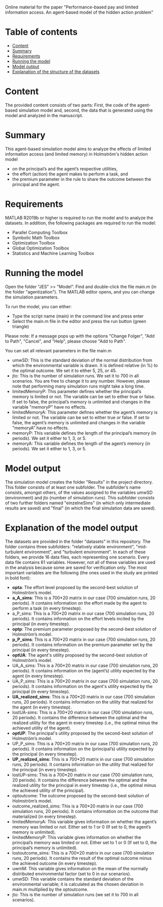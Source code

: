Online material for the paper "Performance-based pay and limited information access. An agent-based model of the hidden action problem"
# Table of contents
- [Content](https://gitfront.io/r/user-1726354/79d76c4cfb66419a72a8ac55cec3f5d185dab542/ProjectSarah/#content)
- [Summary](https://gitfront.io/r/user-1726354/79d76c4cfb66419a72a8ac55cec3f5d185dab542/ProjectSarah/#summary)
- [Requirements](https://gitfront.io/r/user-1726354/79d76c4cfb66419a72a8ac55cec3f5d185dab542/ProjectSarah/#requirements)
- [Running the model](https://gitfront.io/r/user-1726354/79d76c4cfb66419a72a8ac55cec3f5d185dab542/ProjectSarah/#running-the-model)
- [Model output](https://gitfront.io/r/user-1726354/79d76c4cfb66419a72a8ac55cec3f5d185dab542/ProjectSarah/#model-output)
- [Explanation of the structure of the datasets](https://gitfront.io/r/user-1726354/79d76c4cfb66419a72a8ac55cec3f5d185dab542/ProjectSarah/#explanation-of-the-structure-of-the-datasets)

# Content
The provided content consists of two parts: First, the code of the agent-based simulation model and, second, the data that is generated using the model and analyzed in the manuscript. 

# Summary
This agent-based simulation model aims to analyze the effects of limited information access (and limited memory) in Holmström's hidden action model 
- on the principal’s and the agent’s respective utilities, 
- the effort (action) the agent makes to perform a task, and 
- the premium parameter in the rule to share the outcome between the principal and the agent.

# Requirements
MATLAB R2019b or higher is required to run the model and to analyze the datasets.
In addition, the following packages are required to run the model:
- Parallel Computing Toolbox
- Symbolic Math Toolbox
- Optimization Toolbox
- Global Optimization Toolbox
- Statistics and Machine Learning Toolbox
  
# Running the model
Open the folder "JES" >> "Model". Find and double-click the file main.m (in the folder "agentization"). The MATLAB editor opens, and you can change the simulation parameters.

To run the model, you can either:
- Type the script name (main) in the command line and press enter
- Select the main.m file in the editor and press the run button (green triangle)

Please note: If a message pops up with the options "Change Folger", "Add to Path", "Cancel", and "Help", please choose "Add to Path".

You can set all relevant parameters in the file main.m
- umwSD: This is the standard deviation of the normal distribution from which the environmental variable is drawn. It is defined relative (in %) to the optimal outcome. We set it to either 5, 25, or 45.
- jto: This is the number of simulation runs. We set it to 700 in all scenarios. You are free to change it to any number. However, please note that performing many simulation runs might take a long time.
- limitedMemoryP: This parameter defines whether the principal’s memory is limited or not. The variable can be set to either true or false. If set to false, the principal’s memory is unlimited and changes in the variable "memoryP" have no effects.
- limitedMemoryA: This parameter defines whether the agent’s memory is limited or not. The variable can be set to either true or false. If set to false, the agent’s memory is unlimited and changes in the variable "memoryA" have no effects.
- memoryP: This variable defines the length of the principal’s memory (in periods). We set it either to 1, 3, or 5. 
- memoryA: This variable defines the length of the agent’s memory (in periods). We set it either to 1, 3, or 5. 

# Model output
The simulation model creates the folder "Results" in the project directory. This folder consists of at least one subfolder. The subfolder’s name consists, amongst others, of the values assigned to the variables umwSD (environment) and jto (number of simulation runs). This subfolder consists of two further folders named "einzelneSims" (in which only intermediate results are saved) and "final" (in which the final simulation data are saved). 

# Explanation of the model output
The datasets are provided in the folder "datasets" in this repository. The folder contains three subfolders: "relatively stable environment", "mid-turbulent environment", and "turbulent environment". In each of these folders, we provide 16 data files, each representing one scenario. Every data file contains 61 variables. However, not all of these variables are used in the analysis because some are saved for verification only. The most important variables are the following (the ones used in the study are printed in bold font):
- **opta**: The effort level proposed by the second-best solution of Holmström’s model.
- **a_A_sims**: This is a 700*20 matrix in our case (700 simulation runs, 20 periods). It contains information on the effort made by the agent to perform a task (in every timestep).
- a_P_sims: This is a 700*20 matrix in our case (700 simulation runs, 20 periods). It contains information on the effort levels incited by the principal (in every timestep).
- **optp**: The premium parameter proposed by the second-best solution of Holmström’s model.
- **p_P_sims**: This is a 700*20 matrix in our case (700 simulation runs, 20 periods). It contains information on the premium parameter set by the principal (in every timestep).
- **optUA**: The agent's utility proposed by the second-best solution of Holmström’s model.
- UA_A_sims: This is a 700*20 matrix in our case (700 simulation runs, 20 periods). It contains information on the (agent’s) utility expected by the agent (in every timestep).
- UA_P_sims: This is a 700*20 matrix in our case (700 simulation runs, 20 periods). It contains information on the agent's utility expected by the principal (in every timestep).
- **UA_realized_sims**: This is a 700*20 matrix in our case (700 simulation runs, 20 periods). It contains information on the utility that realized for the agent (in every timestep).
- lostUA-sims: This is a 700*20 matrix in our case (700 simulation runs, 20 periods). It contains the difference between the optimal and the realized utility for the agent in every timestep (i.e., the optimal minus the achieved utility of the agent). 
- **optUP**: The principal's utility proposed by the second-best solution of Holmström’s model.
- UP_P_sims: This is a 700*20 matrix in our case (700 simulation runs, 20 periods). It contains information on the (principal’s) utility expected by the principal (in every timestep).
- **UP_realized_sims**: This is a 700*20 matrix in our case (700 simulation runs, 20 periods). It contains information on the utility that realized for the principal (in every timestep).
- lostUP-sims: This is a 700*20 matrix in our case (700 simulation runs, 20 periods). It contains the difference between the optimal and the realized utility for the principal in every timestep (i.e., the optimal minus the achieved utility of the principal). 
- optoutcome: The outcome proposed by the second-best solution of Holmström’s model.
- outcome_realized_sims: This is a 700*20 matrix in our case (700 simulation runs, 20 periods). It contains information on the outcome that materialized (in every timestep).
- limitedMemoryA: This variable gives information on whether the agent’s memory was limited or not. Either set to 1 or 0 (If set to 0, the agent’s memory is unlimited).
- limitedMemoryP: This variable gives information on whether the principal’s memory was limited or not. Either set to 1 or 0 (If set to 0, the principal’s memory is unlimited).
- lostoutcome_sims: This is a 700*20 matrix in our case (700 simulation runs, 20 periods). It contains the result of the optimal outcome minus the achieved outcome (in every timestep).
- uwmM: This variable gives information on the mean of the normally distributed environmental factor (set to 0 in our scenarios).
- umwSD: This variable contains the standard deviation of the environmental variable; it is calculated as the chosen deviation in main.m multiplied by the optoutcome.
- jto: This is the number of simulation runs (we set it to 700 in all scenarios).

